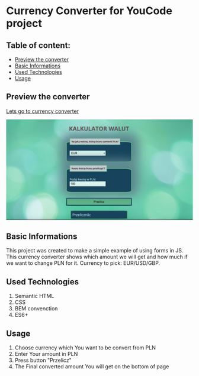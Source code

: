 # Currency Converter for YouCode project

## Table of content: 
* [Preview the converter](#preview-the-converter)
* [Basic Informations](#basic-informations) 
* [Used Technologies](#used-technologies)
* [Usage](#usage)

## Preview the converter

[ Lets go to currency converter](https://meggcreative.github.io/currencyExchange/)

![currency converter site](images/page.jpg)
## Basic Informations

This project was created to make a simple example of using forms in JS. This currency converter shows which amount we will get and how much if we want to change PLN for it. Currency to pick: EUR/USD/GBP.

## Used Technologies
1. Semantic HTML
2. CSS
3. BEM convenction
4. ES6+ 

## Usage
1. Choose currency which You want to be convert from PLN
2. Enter Your amount in PLN
3. Press button "Przelicz"
4. The Final converted amount You will get on the bottom of page

